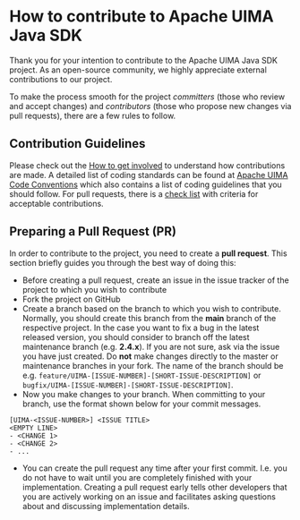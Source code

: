 # How to contribute to Apache UIMA Java SDK

Thank you for your intention to contribute to the Apache UIMA Java SDK project. 
As an open-source community, we highly appreciate external contributions to our project.

To make the process smooth for the project *committers* (those who review and accept changes) and *contributors* (those who propose new changes via pull requests), there are a few rules to follow.

## Contribution Guidelines

Please check out the [How to get involved](https://uima.apache.org/get-involved.html) to understand how contributions are made. 
A detailed list of coding standards can be found at [Apache UIMA Code Conventions](https://uima.apache.org/codeConventions.html) which also contains a list of coding guidelines that you should follow.
For pull requests, there is a [check list](PULL_REQUEST_TEMPLATE.md) with criteria for acceptable contributions.

## Preparing a Pull Request (PR)

In order to contribute to the  project, you need to create a **pull request**. 
This section briefly guides you through the best way of doing this:

* Before creating a pull request, create an issue in the issue tracker of the project to which
  you wish to contribute
* Fork the project on GitHub
* Create a branch based on the branch to which you wish to contribute. Normally, you should create
  this branch from the **main** branch of the respective project. In the case you want to fix
  a bug in the latest released version, you should consider to branch off the latest maintenance
  branch (e.g. **2.4.x**). If you are not sure, ask via the issue you have just created. Do **not**
  make changes directly to the master or maintenance branches in your fork. The name of the branch
  should be e.g. `feature/UIMA-[ISSUE-NUMBER]-[SHORT-ISSUE-DESCRIPTION]` or `bugfix/UIMA-[ISSUE-NUMBER]-[SHORT-ISSUE-DESCRIPTION]`.
* Now you make changes to your branch. When committing to your branch, use the format shown below
  for your commit messages.
```
[UIMA-<ISSUE-NUMBER>] <ISSUE TITLE>
<EMPTY LINE>
- <CHANGE 1>
- <CHANGE 2>
- ...
```
* You can create the pull request any time after your first commit. I.e. you do not have to wait
  until you are completely finished with your implementation. Creating a pull request early 
  tells other developers that you are actively working on an issue and facilitates asking questions
  about and discussing implementation details.
